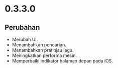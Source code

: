 # 0.3.3.0

## Perubahan

- Merubah UI.
- Menambahkan pencarian.
- Menambahkan pratinjau lagu.
- Meningkatkan performa mesin.
- Memperbaiki indikator halaman depan pada iOS.

